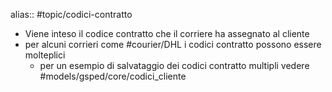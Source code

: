 alias:: #topic/codici-contratto

- Viene inteso il codice contratto che il corriere ha assegnato al cliente
- per alcuni corrieri come #courier/DHL i codici contratto possono essere molteplici
	- per un esempio di salvataggio dei codici contratto multipli vedere #models/gsped/core/codici_cliente